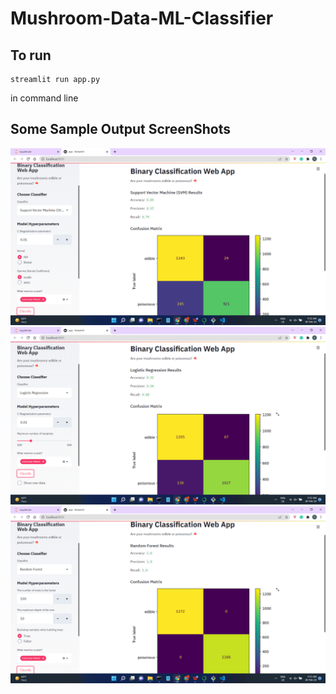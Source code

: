 # Mushroom-Data-ML-Classifier

## To run 

```
streamlit run app.py
```

in command line

## Some Sample Output ScreenShots

![SS1](Output-SS/1.png?raw=true "SVM")
![SS2](Output-SS/2.png?raw=true "LR")
![SS3](Output-SS/3.png?raw=true "RF")